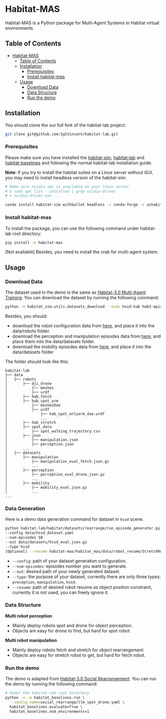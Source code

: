 # Habitat-MAS

Habitat-MAS is a Python package for Multi-Agent Systems in Habitat virtual environments.

## Table of Contents
- [Habitat-MAS](#habitat-mas)
  - [Table of Contents](#table-of-contents)
  - [Installation](#installation)
    - [Prerequisites](#prerequisites)
    - [Install habitat-mas](#install-habitat-mas)
  - [Usage](#usage)
    - [Download Data](#download-data)
    - [Data Structure](#data-structure)
    - [Run the demo](#run-the-demo)

## Installation

You should clone the our full fork of the habitat-lab project:

```sh
git clone git@github.com:SgtVincent/habitat-lab.git
```

### Prerequisites

Please make sure you have installed the [habitat-sim](https://github.com/facebookresearch/habitat-sim/tree/v0.3.1), [habitat-lab](../README.md) and [habitat-baselines](../habitat-baselines/) and  following the normal habitat-lab installation guide.

**Note**: If you try to install the habitat suites on a Linux server without GUI, you may need to install headless version of the habitat-sim:

```sh
# Make sure nvidia-smi is available on your linux server
# $ sudo apt list --installed | grep nvidia-driver
# > nvidia-driver-xxx ...

conda install habitat-sim withbullet headless -c conda-forge -c aihabitat
```

### Install habitat-mas

To install the package, you can use the following command under habitat-lab root directory:

```sh
pip install -e habitat-mas
```

[Not available] Besides, you need to install the crab for multi-agent system.

## Usage

### Download Data
The dataset used in the demo is the same as [Habitat-3.0 Multi-Agent Training](../habitat-baselines/README.md#habitat-30-multi-agent-training). You can download the dataset by running the following command:

```sh
python -m habitat_sim.utils.datasets_download --uids hssd-hab hab3-episodes habitat_humanoids hab_spot_arm hab3-episodes ycb hssd-hab hab3_bench_assets rearrange_task_assets
```

Besides, you should:
- download the robot configuration data from [here](https://drive.google.com/drive/folders/1ZxxpeqwBBbaTPjdgfss5LUsCkUgue12O?usp=drive_link), and place it into the data/robots folder.
- download the perception and manipulation episodes data from [here](https://drive.google.com/drive/folders/1EKuXVMyKA5FuCNveV86QE6VvT6Whhiy7?usp=drive_link), and place them into the data/datasets folder.
- download the mobility episodes data from [here](https://drive.google.com/drive/folders/1q_Khj1JpDE0zm4jv1WG1Mn3hlPydvMTc?usp=drive_link), and place it into the data/datasets folder

The folder should look like this:
```
habitat-lab
├── data
│   ├── robots
│       ├── dji_drone
│           ├── meshes
│           ├── urdf
│       ├── hab_fetch
│       ├── hab_spot_arm
|           ├── meshesDae
│           ├── urdf
|               ├── hab_spot_onlyarm_dae.urdf
│               ...
│       ├── hab_stretch
│       ├── spot_data
│           ├── spot_walking_trajectory.csv
│       ├── json
│           ├── manipulation.json
│           ├── perception.json
│       ...
│   ├── datasets
│       ├── manipulation
│           ├── manipulation_eval_fetch.json.gz
│           ...
│       ├── perception
│           ├── perception_eval_drone.json.gz
│           ...
│       ├── mobility
│           ├── mobility_eval.json.gz
│           ...
...
```

### Data Generation

Here is a demo data generation command for dataset in `hssd` scene.

```sh
python habitat-lab/habitat/datasets/rearrange/run_episode_generator.py --run 
--config data/hssd_dataset.yaml 
--num-episodes 50 
--out data/datasets/hssd_eval.json.gz 
--type hssd 
[Optional] --resume habitat-mas/habitat_mas/data/robot_resume/StretchRobot_default.json
```

- `--config`: path of your dataset generation configuration.
- `--num-episodes`: episodes number you want to generate.
- `--out`: desired path of your newly generated dataset.
- `--type`: the purpose of your dataset, currently there are only three types: `preception`, `manipulation`, `hssd`.
- `--resume`: path of desired robot resume as object position constraint, currently it is not used, you can freely ignore it.

### Data Structure

**Multi robot perception**

- Mainly deploy robots spot and drone for object perception.
- Objects are easy for drone to find, but hard for spot robot.

**Multi robot manipulation**

- Mainly deploy robots fetch and stretch for object rearrangement.
- Objects are easy for stretch robot to get, but hard for fetch robot.

### Run the demo

The demo is adapted from [Habitat-3.0 Social Rearrangement](../habitat-baselines/README.md#social-rearrangement). You can run the demo by running the following command:

```sh
# Under the habitat-lab root directory
python -u -m habitat_baselines.run \
  --config-name=social_rearrange/llm_spot_drone.yaml \
  habitat_baselines.evaluate=True \
  habitat_baselines.num_environments=1
```
